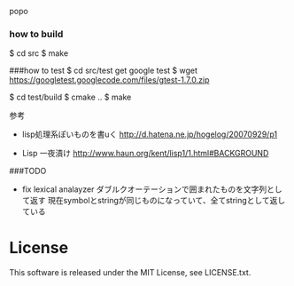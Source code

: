 popo

### how to build
$ cd src
$ make


###how to test
$ cd src/test
get google test
$ wget https://googletest.googlecode.com/files/gtest-1.7.0.zip

$ cd test/build
$ cmake ..
$ make


参考

-  lisp処理系ぽいものを書uく
http://d.hatena.ne.jp/hogelog/20070929/p1

- Lisp 一夜漬け
http://www.haun.org/kent/lisp1/1.html#BACKGROUND

###TODO
- fix lexical analayzer
ダブルクオーテーションで囲まれたものを文字列として返す
現在symbolとstringが同じものになっていて、全てstringとして返している


License
==
This software is released under the MIT License, see LICENSE.txt.
